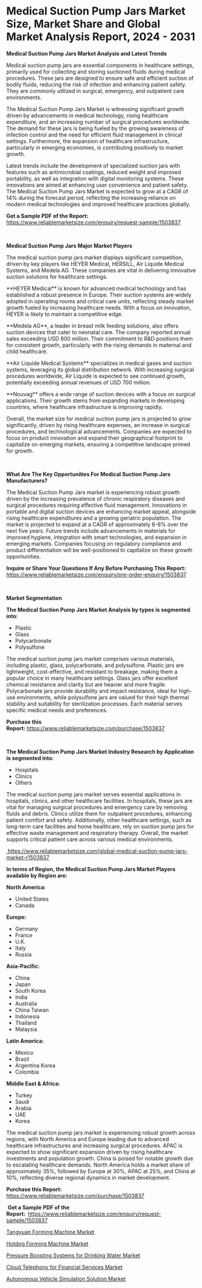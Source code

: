 <p><h1>Medical Suction Pump Jars Market Size, Market Share and Global Market Analysis Report, 2024 - 2031</h1></p><p><strong>Medical Suction Pump Jars Market Analysis and Latest Trends</strong></p>
<p><p>Medical suction pump jars are essential components in healthcare settings, primarily used for collecting and storing suctioned fluids during medical procedures. These jars are designed to ensure safe and efficient suction of bodily fluids, reducing the risk of infection and enhancing patient safety. They are commonly utilized in surgical, emergency, and outpatient care environments.</p><p>The Medical Suction Pump Jars Market is witnessing significant growth driven by advancements in medical technology, rising healthcare expenditure, and an increasing number of surgical procedures worldwide. The demand for these jars is being fueled by the growing awareness of infection control and the need for efficient fluid management in clinical settings. Furthermore, the expansion of healthcare infrastructure, particularly in emerging economies, is contributing positively to market growth.</p><p>Latest trends include the development of specialized suction jars with features such as antimicrobial coatings, reduced weight and improved portability, as well as integration with digital monitoring systems. These innovations are aimed at enhancing user convenience and patient safety. The Medical Suction Pump Jars Market is expected to grow at a CAGR of 14% during the forecast period, reflecting the increasing reliance on modern medical technologies and improved healthcare practices globally.</p></p>
<p><strong>Get a Sample PDF of the Report:&nbsp;</strong> <a href="https://www.reliablemarketsize.com/enquiry/request-sample/1503837?utm_campaign=973&utm_medium=2&utm_source=Github&utm_content=ia&utm_term=08122024&utm_id=medical-suction-pump-jars">https://www.reliablemarketsize.com/enquiry/request-sample/1503837</a></p>
<p>&nbsp;</p>
<p><strong>Medical Suction Pump Jars Major Market Players</strong></p>
<p><p>The medical suction pump jars market displays significant competition, driven by key players like HEYER Medical, HERSILL, Air Liquide Medical Systems, and Medela AG. These companies are vital in delivering innovative suction solutions for healthcare settings.</p><p>**HEYER Medical** is known for advanced medical technology and has established a robust presence in Europe. Their suction systems are widely adopted in operating rooms and critical care units, reflecting steady market growth fueled by increasing healthcare needs. With a focus on innovation, HEYER is likely to maintain a competitive edge.</p><p>**Medela AG**, a leader in breast milk feeding solutions, also offers suction devices that cater to neonatal care. The company reported annual sales exceeding USD 800 million. Their commitment to R&D positions them for consistent growth, particularly with the rising demands in maternal and child healthcare.</p><p>**Air Liquide Medical Systems** specializes in medical gases and suction systems, leveraging its global distribution network. With increasing surgical procedures worldwide, Air Liquide is expected to see continued growth, potentially exceeding annual revenues of USD 700 million.</p><p>**Nouvag** offers a wide range of suction devices with a focus on surgical applications. Their growth stems from expanding markets in developing countries, where healthcare infrastructure is improving rapidly.</p><p>Overall, the market size for medical suction pump jars is projected to grow significantly, driven by rising healthcare expenses, an increase in surgical procedures, and technological advancements. Companies are expected to focus on product innovation and expand their geographical footprint to capitalize on emerging markets, ensuring a competitive landscape primed for growth.</p></p>
<p>&nbsp;</p>
<p><strong>What Are The Key Opportunities For Medical Suction Pump Jars Manufacturers?</strong></p>
<p><p>The Medical Suction Pump Jars market is experiencing robust growth driven by the increasing prevalence of chronic respiratory diseases and surgical procedures requiring effective fluid management. Innovations in portable and digital suction devices are enhancing market appeal, alongside rising healthcare expenditures and a growing geriatric population. The market is projected to expand at a CAGR of approximately 6-8% over the next five years. Future trends include advancements in materials for improved hygiene, integration with smart technologies, and expansion in emerging markets. Companies focusing on regulatory compliance and product differentiation will be well-positioned to capitalize on these growth opportunities.</p></p>
<p><strong>Inquire or Share Your Questions If Any Before Purchasing This Report:</strong> <a href="https://www.reliablemarketsize.com/enquiry/pre-order-enquiry/1503837?utm_campaign=973&utm_medium=2&utm_source=Github&utm_content=ia&utm_term=08122024&utm_id=medical-suction-pump-jars">https://www.reliablemarketsize.com/enquiry/pre-order-enquiry/1503837</a></p>
<p>&nbsp;</p>
<p><strong>Market Segmentation</strong></p>
<p><strong>The Medical Suction Pump Jars Market Analysis by types is segmented into:</strong></p>
<p><ul><li>Plastic</li><li>Glass</li><li>Polycarbonate</li><li>Polysulfone</li></ul></p>
<p><p>The medical suction pump jars market comprises various materials, including plastic, glass, polycarbonate, and polysulfone. Plastic jars are lightweight, cost-effective, and resistant to breakage, making them a popular choice in many healthcare settings. Glass jars offer excellent chemical resistance and clarity but are heavier and more fragile. Polycarbonate jars provide durability and impact resistance, ideal for high-use environments, while polysulfone jars are valued for their high thermal stability and suitability for sterilization processes. Each material serves specific medical needs and preferences.</p></p>
<p><strong>Purchase this Report:&nbsp;</strong><a href="https://www.reliablemarketsize.com/purchase/1503837?utm_campaign=973&utm_medium=2&utm_source=Github&utm_content=ia&utm_term=08122024&utm_id=medical-suction-pump-jars">https://www.reliablemarketsize.com/purchase/1503837</a></p>
<p>&nbsp;</p>
<p><strong>The Medical Suction Pump Jars Market Industry Research by Application is segmented into:</strong></p>
<p><ul><li>Hospitals</li><li>Clinics</li><li>Others</li></ul></p>
<p><p>The medical suction pump jars market serves essential applications in hospitals, clinics, and other healthcare facilities. In hospitals, these jars are vital for managing surgical procedures and emergency care by removing fluids and debris. Clinics utilize them for outpatient procedures, enhancing patient comfort and safety. Additionally, other healthcare settings, such as long-term care facilities and home healthcare, rely on suction pump jars for effective waste management and respiratory therapy. Overall, the market supports critical patient care across various medical environments.</p></p>
<p><a href="https://www.reliablemarketsize.com/global-medical-suction-pump-jars-market-r1503837?utm_campaign=973&utm_medium=2&utm_source=Github&utm_content=ia&utm_term=08122024&utm_id=medical-suction-pump-jars">&nbsp;https://www.reliablemarketsize.com/global-medical-suction-pump-jars-market-r1503837</a></p>
<p><strong>In terms of Region, the Medical Suction Pump Jars Market Players available by Region are:</strong></p>
<p>
    <p> <strong> North America: </strong>
        <ul>
            <li>United States</li>
            <li>Canada</li>
        </ul>
        </p> 
    <p> <strong> Europe: </strong>
        <ul>
            <li>Germany</li>
            <li>France</li>
            <li>U.K.</li>
            <li>Italy</li>
            <li>Russia</li>
        </ul>
        </p> 
    <p> <strong> Asia-Pacific: </strong>
        <ul>
            <li>China</li>
            <li>Japan</li>
            <li>South Korea</li>
            <li>India</li>
            <li>Australia</li>
            <li>China Taiwan</li>
            <li>Indonesia</li>
            <li>Thailand</li>
            <li>Malaysia</li>
        </ul>
        </p> 
    <p> <strong> Latin America: </strong>
        <ul>
            <li>Mexico</li>
            <li>Brazil</li>
            <li>Argentina Korea</li>
            <li>Colombia</li>
        </ul>
        </p> 
    <p> <strong> Middle East & Africa: </strong>
        <ul>
            <li>Turkey</li>
            <li>Saudi</li>
            <li>Arabia</li>
            <li>UAE</li>
            <li>Korea</li>
        </ul>
    </p>
    </p>
<p><p>The medical suction pump jars market is experiencing robust growth across regions, with North America and Europe leading due to advanced healthcare infrastructures and increasing surgical procedures. APAC is expected to show significant expansion driven by rising healthcare investments and population growth. China is poised for notable growth due to escalating healthcare demands. North America holds a market share of approximately 35%, followed by Europe at 30%, APAC at 25%, and China at 10%, reflecting diverse regional dynamics in market development.</p></p>
<p><strong>Purchase this Report: </strong><a href="https://www.reliablemarketsize.com/purchase/1503837?utm_campaign=973&utm_medium=2&utm_source=Github&utm_content=ia&utm_term=08122024&utm_id=medical-suction-pump-jars">https://www.reliablemarketsize.com/purchase/1503837</a></p>
<p>&nbsp;<strong>Get a Sample PDF of the Report:&nbsp;&nbsp;</strong><a href="https://www.reliablemarketsize.com/enquiry/request-sample/1503837?utm_campaign=973&utm_medium=2&utm_source=Github&utm_content=ia&utm_term=08122024&utm_id=medical-suction-pump-jars">https://www.reliablemarketsize.com/enquiry/request-sample/1503837</a></p>
<p><strong></strong></p>
<p><p><a href="https://github.com/ElviraLeka1962/Market-Research-Report-List-1/blob/main/tangyuan-forming-machine-market.md?utm_campaign=973&utm_medium=2&utm_source=Github&utm_content=ia&utm_term=08122024&utm_id=medical-suction-pump-jars">Tangyuan Forming Machine Market</a></p><p><a href="https://github.com/darenph8er/Market-Research-Report-List-1/blob/main/hotdog-forming-machine-market.md?utm_campaign=973&utm_medium=2&utm_source=Github&utm_content=ia&utm_term=08122024&utm_id=medical-suction-pump-jars">Hotdog Forming Machine Market</a></p><p><a href="https://www.linkedin.com/pulse/compreh-proposis-fbaif?utm_campaign=973&utm_medium=2&utm_source=Github&utm_content=ia&utm_term=08122024&utm_id=medical-suction-pump-jars">Pressure Boosting Systems for Drinking Water Market</a></p><p><a href="https://www.linkedin.com/pulse/compreh-proposis-fbaif?utm_campaign=973&utm_medium=2&utm_source=Github&utm_content=ia&utm_term=08122024&utm_id=medical-suction-pump-jars">Cloud Telephony for Financial Services Market</a></p><p><a href="https://www.linkedin.com/pulse/autonomous-vehicle-simulation-solution-market-size-overview-q6slf?utm_campaign=973&utm_medium=2&utm_source=Github&utm_content=ia&utm_term=08122024&utm_id=medical-suction-pump-jars">Autonomous Vehicle Simulation Solution Market</a></p></p>